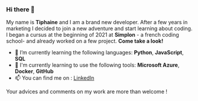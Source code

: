 ### Hi there 👋

My name is **Tiphaine** and I am a brand new developer. 
After a few years in marketing I decided to join a new adventure and start learning about coding. I began a cursus at the beginning of 2021 at **Simplon** - a french coding school- and already worked on a few project. **Come take a look!** 

- 🌱  I’m currently learning the following languages: **Python**, **JavaScript**, **SQL**
- 🔧  I'm currently learning to use the following tools: **Microsoft Azure**, **Docker**, **GitHub** 
- 📫  You can find me on : [LinkedIn](https://www.linkedin.com/in/tiphaine-minguet-1a13ab125/)

Your advices and comments on my work are more than welcome ! 

<!--
**Tiphnm/Tiphnm** is a ✨ _special_ ✨ repository because its `README.md` (this file) appears on your GitHub profile.

Here are some ideas to get you started:

- 🔭 I’m currently working on ...
- 🌱 I’m currently learning ...
- 👯 I’m looking to collaborate on ...
- 🤔 I’m looking for help with ...
- 💬 Ask me about ...
- 📫 How to reach me: ...
- 😄 Pronouns: ...
- ⚡ Fun fact: ...
-->
